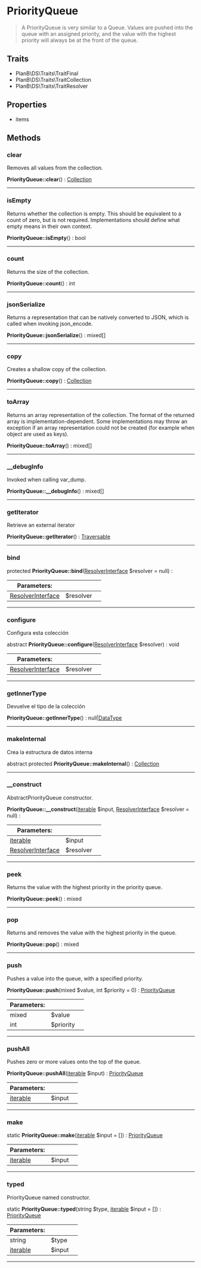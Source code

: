 
                                                                                                                                            
    
# PriorityQueue


> A PriorityQueue is very similar to a Queue. Values are pushed into the queue
with an assigned priority, and the value with the highest priority will
always be at the front of the queue.
>
> 


## Traits
- PlanB\DS\Traits\TraitFinal
- PlanB\DS\Traits\TraitCollection
- PlanB\DS\Traits\TraitResolver




## Properties
- items


## Methods

### clear
Removes all values from the collection.


**PriorityQueue::clear**() : [Collection](../../../Collection.md)



---


### isEmpty
Returns whether the collection is empty.
This should be equivalent to a count of zero, but is not required.
Implementations should define what empty means in their own context.

**PriorityQueue::isEmpty**() : bool



---


### count
Returns the size of the collection.


**PriorityQueue::count**() : int



---


### jsonSerialize
Returns a representation that can be natively converted to JSON, which is
called when invoking json_encode.


**PriorityQueue::jsonSerialize**() : mixed[]



---


### copy
Creates a shallow copy of the collection.


**PriorityQueue::copy**() : [Collection](../../../Collection.md)



---


### toArray
Returns an array representation of the collection.
The format of the returned array is implementation-dependent. Some
implementations may throw an exception if an array representation
could not be created (for example when object are used as keys).

**PriorityQueue::toArray**() : mixed[]



---


### __debugInfo
Invoked when calling var_dump.


**PriorityQueue::__debugInfo**() : mixed[]



---


### getIterator
Retrieve an external iterator


**PriorityQueue::getIterator**() : [Traversable](../../../Traversable.md)



---


### bind



protected **PriorityQueue::bind**([ResolverInterface](../../../ResolverInterface.md) $resolver = null) : 


|Parameters: | | |
| --- | --- | --- |
|[ResolverInterface](../../../ResolverInterface.md) |$resolver |  |

---


### configure
Configura esta colección


abstract **PriorityQueue::configure**([ResolverInterface](../../../ResolverInterface.md) $resolver) : void


|Parameters: | | |
| --- | --- | --- |
|[ResolverInterface](../../../ResolverInterface.md) |$resolver |  |

---


### getInnerType
Devuelve el tipo de la colección


**PriorityQueue::getInnerType**() : null|[DataType](../../../DataType.md)



---


### makeInternal
Crea la estructura de datos interna


abstract protected **PriorityQueue::makeInternal**() : [Collection](../../../Collection.md)



---


### __construct
AbstractPriorityQueue constructor.


**PriorityQueue::__construct**([iterable](../../../iterable.md) $input, [ResolverInterface](../../../ResolverInterface.md) $resolver = null) : 


|Parameters: | | |
| --- | --- | --- |
|[iterable](../../../iterable.md) |$input |  |
|[ResolverInterface](../../../ResolverInterface.md) |$resolver |  |

---


### peek
Returns the value with the highest priority in the priority queue.


**PriorityQueue::peek**() : mixed



---


### pop
Returns and removes the value with the highest priority in the queue.


**PriorityQueue::pop**() : mixed



---


### push
Pushes a value into the queue, with a specified priority.


**PriorityQueue::push**(mixed $value, int $priority = 0) : [PriorityQueue](../../../PriorityQueue.md)


|Parameters: | | |
| --- | --- | --- |
|mixed |$value |  |
|int |$priority |  |

---


### pushAll
Pushes zero or more values onto the top of the queue.


**PriorityQueue::pushAll**([iterable](../../../iterable.md) $input) : [PriorityQueue](../../../PriorityQueue.md)


|Parameters: | | |
| --- | --- | --- |
|[iterable](../../../iterable.md) |$input |  |

---


### make



static **PriorityQueue::make**([iterable](../../../iterable.md) $input = []) : [PriorityQueue](../../../PriorityQueue.md)


|Parameters: | | |
| --- | --- | --- |
|[iterable](../../../iterable.md) |$input |  |

---


### typed
PriorityQueue named constructor.


static **PriorityQueue::typed**(string $type, [iterable](../../../iterable.md) $input = []) : [PriorityQueue](../../../PriorityQueue.md)


|Parameters: | | |
| --- | --- | --- |
|string |$type |  |
|[iterable](../../../iterable.md) |$input |  |

---


                                                                                                                                                                                                                                                                                                                                                                                                            
    
                                                                                                                                                                                                                                                                             
                